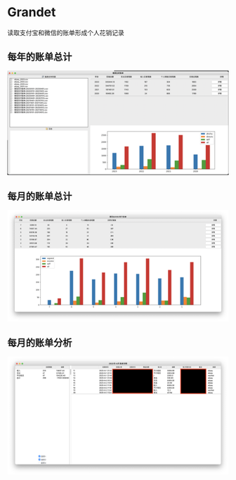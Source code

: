 # Grandet


读取支付宝和微信的账单形成个人花销记录


## 每年的账单总计

![img](./images/index_01.png)

## 每月的账单总计

![img](./images/index_02.png)

## 每月的账单分析

![img](./images/index_04.png)
